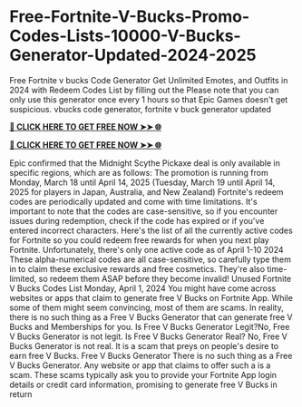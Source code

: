 # Free-Fortnite-V-Bucks-Promo-Codes-Lists-10000-V-Bucks-Generator-Updated-2024-2025

Free Fortnite v bucks Code Generator Get Unlimited Emotes, and Outfits in 2024 with Redeem Codes List by filling out the Please note that you can only use this generator once every 1 hours so that Epic Games doesn't get suspicious. vbucks code generator, fortnite v buck generator updated

**[🔴 CLICK HERE TO GET FREE NOW ➤➤ 🌐](https://tinyurl.com/2dra9vfc)**

**[🔴 CLICK HERE TO GET FREE NOW ➤➤ 🌐](https://tinyurl.com/2dra9vfc)**

Epic confirmed that the Midnight Scythe Pickaxe deal is only available in specific regions, which are as follows: The promotion is running from Monday, March 18 until April 14, 2025 (Tuesday, March 19 until April 14, 2025 for players in Japan, Australia, and New Zealand) Fortnite's redeem codes are periodically updated and come with time limitations. It's important to note that the codes are case-sensitive, so if you encounter issues during redemption, check if the code has expired or if you've entered incorrect characters. Here's the list of all the currently active codes for Fortnite so you could redeem free rewards for when you next play Fortnite. Unfortunately, there's only one active code as of April 1-10 2024 These alpha-numerical codes are all case-sensitive, so carefully type them in to claim these exclusive rewards and free cosmetics. They're also time-limited, so redeem them ASAP before they become invalid! Unused Fortnite V Bucks Codes List Monday, April 1, 2024 You might have come across websites or apps that claim to generate free V Bucks on Fortnite App. While some of them might seem convincing, most of them are scams. In reality, there is no such thing as a Free V Bucks Generator that can generate free V Bucks and Memberships for you. Is Free V Bucks Generator Legit?No, Free V Bucks Generator is not legit. Is Free V Bucks Generator Real? No, Free V Bucks Generator is not real. It is a scam that preys on people's desire to earn free V Bucks. Free V Bucks Generator There is no such thing as a Free V Bucks Generator. Any website or app that claims to offer such a is a scam. These scams typically ask you to provide your Fortnite App login details or credit card information, promising to generate free V Bucks in return
